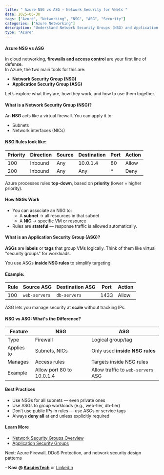 ```yaml
---
title: " Azure NSG vs ASG – Network Security for VNets "
date: 2025-06-30
tags: ["Azure", "Networking", "NSG", "ASG", "Security"]
categories: ["Azure Networking"]
description: "Understand Network Security Groups (NSG) and Application Security Groups (ASG) in Azure. Learn how they protect your VNets and workloads."
type: "Azure"
---
```


#### Azure NSG vs ASG

In cloud networking, **firewalls and access control** are your first line of defense.  
In Azure, the two main tools for this are:

-  **Network Security Group (NSG)**
-  **Application Security Group (ASG)**

Let’s explore what they are, how they work, and how to use them together.


#### What is a Network Security Group (NSG)?

An **NSG** acts like a virtual firewall. You can apply it to:

- Subnets  
- Network interfaces (NICs)

#### NSG Rules look like:

| Priority | Direction | Source | Destination | Port | Action |
|----------|-----------|--------|-------------|------|--------|
| 100      | Inbound   | Any    | 10.0.1.4     | 80   | Allow  |
| 200      | Inbound   | Any    | Any         | *    | Deny   |

Azure processes rules **top-down**, based on **priority** (lower = higher priority).


#### How NSGs Work

- You can associate an NSG to:
  - A **subnet** → all resources in that subnet
  - A **NIC** → specific VM or resource
- Rules are **stateful** — response traffic is allowed automatically.

#### What is an Application Security Group (ASG)?

**ASGs** are **labels** or **tags** that group VMs logically. Think of them like virtual "security groups" for workloads.

You use ASGs **inside NSG rules** to simplify targeting.

#### Example:

| Rule | Source ASG | Destination ASG | Port | Action |
|------|------------|------------------|------|--------|
| 100  | `web-servers` | `db-servers`   | 1433 | Allow  |

ASG lets you manage security at **scale** without tracking IPs.


#### NSG vs ASG: What's the Difference?

| Feature              | NSG                              | ASG                                 |
|----------------------|----------------------------------|-------------------------------------|
| Type                 | Firewall                         | Logical group/tag                   |
| Applies to           | Subnets, NICs                    | Only used **inside NSG rules**      |
| Manages              | Access rules                     | Targets inside NSG rules            |
| Example              | Allow port 80 to 10.0.1.4        | Allow traffic to `web-servers` ASG  |



#### Best Practices

- Use NSGs for all subnets — even private ones
- Use ASGs to group workloads (e.g., web-tier, db-tier)
- Don’t use public IPs in rules — use ASGs or service tags
- Always **deny all** at end unless explicitly required



#### Learn More

- [Network Security Groups Overview](https://learn.microsoft.com/en-us/azure/virtual-network/network-security-groups-overview)
- [Application Security Groups](https://learn.microsoft.com/en-us/azure/virtual-network/application-security-groups)

Next: Azure Firewall, DDoS Protection, and network security design patterns 

**– Kasi @ [KasdevTech](https://kasdevtech.com)** or [LinkedIn](https://www.linkedin.com/in/kasi-suresh-992675177/)
